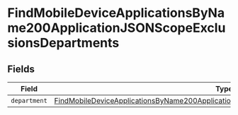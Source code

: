 # FindMobileDeviceApplicationsByName200ApplicationJSONScopeExclusionsDepartments


## Fields

| Field                                                                                                                                                                                                           | Type                                                                                                                                                                                                            | Required                                                                                                                                                                                                        | Description                                                                                                                                                                                                     |
| --------------------------------------------------------------------------------------------------------------------------------------------------------------------------------------------------------------- | --------------------------------------------------------------------------------------------------------------------------------------------------------------------------------------------------------------- | --------------------------------------------------------------------------------------------------------------------------------------------------------------------------------------------------------------- | --------------------------------------------------------------------------------------------------------------------------------------------------------------------------------------------------------------- |
| `department`                                                                                                                                                                                                    | [FindMobileDeviceApplicationsByName200ApplicationJSONScopeExclusionsDepartmentsDepartment](../../models/operations/findmobiledeviceapplicationsbyname200applicationjsonscopeexclusionsdepartmentsdepartment.md) | :heavy_minus_sign:                                                                                                                                                                                              | N/A                                                                                                                                                                                                             |
